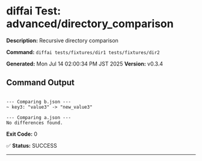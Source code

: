# diffai Test: advanced/directory_comparison

**Description:** Recursive directory comparison

**Command:** `diffai tests/fixtures/dir1 tests/fixtures/dir2`

**Generated:** Mon Jul 14 02:00:34 PM JST 2025
**Version:** v0.3.4

## Command Output

```

--- Comparing b.json ---
~ key3: "value3" -> "new_value3"

--- Comparing a.json ---
No differences found.
```

**Exit Code:** 0

✅ **Status:** SUCCESS

---
